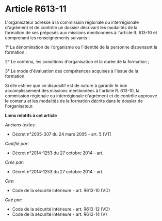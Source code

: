 # Article R613-11

L'organisateur adresse à la commission régionale ou interrégionale d'agrément et de contrôle un dossier décrivant les
modalités de la formation de ses préposés aux missions mentionnées à l'article R. 613-10 et comprenant les renseignements
suivants : 

1° La dénomination de l'organisme ou l'identité de la personne dispensant la formation ; 

2° Le contenu, les conditions d'organisation et la durée de la formation ; 

3° Le mode d'évaluation des compétences acquises à l'issue de la formation. 

Si elle estime que ce dispositif est de nature à garantir le bon accomplissement des missions mentionnées à l'article R.
613-10, la commission régionale ou interrégionale d'agrément et de contrôle approuve le contenu et les modalités de la
formation décrits dans le dossier de l'organisateur.

**Liens relatifs à cet article**

_Anciens textes_:

  - Décret n°2005-307 du 24 mars 2005 - art. 5 (VT)

_Codifié par_:

  - Décret n°2014-1253 du 27 octobre 2014 - art.

_Créé par_:

  - Décret n°2014-1253 du 27 octobre 2014 - art.

_Cite_:

  - Code de la sécurité intérieure - art. R613-10 (VD)

_Cité par_:

  - Code de la sécurité intérieure - art. R613-12 (VD)
  - Code de la sécurité intérieure - art. R613-14 (V)
